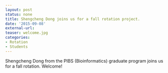```yaml
---
layout: post
status: none
title: Shengcheng Dong joins us for a fall rotation project.
date: '2015-09-08'
external-url:
teaser: welcome.jpg
categories:
- Rotation
- Students
---
```


Shengcheng Dong from the PIBS (Bioinformatics) graduate program joins us for a fall rotation. Welcome!
